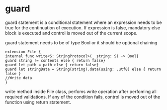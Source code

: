 # guard

guard statement is a conditional statement where an expression needs to be true for the continuation of execution. If expression is false, mandatory else block is executed and control is moved out of the current scope.

guard statement needs to be of type Bool or it should be optional chaining

```
extension File { 
internal func write<S: StringProtocol>(_ string: S) -> Bool{ 
guard string != contents else { return false} 
guard let path = path else { return false} 
guard let stringData = String(string).data(using: .utf8) else { return false } 
//Write data
}
```

write method inside File class, perfoms write operation after perfoming all required validations. If any of the condition fails, control is moved out of the function using return statement.